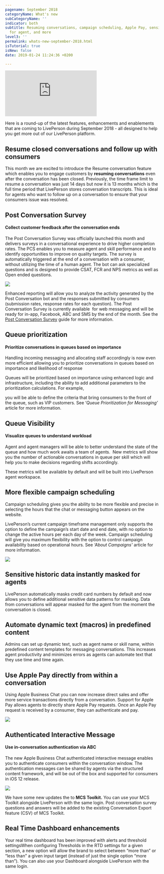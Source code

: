 ```yaml
---
pagename: September 2018
categoryName: What's new
subCategoryName: ''
indicator: both
subtitle: Resuming conversations, campaign scheduling, Apple Pay, sensitive data masking
  for agent, and more
level3: ''
permalink: whats-new-september-2018.html
isTutorial: true
isNew: false
date: 2019-01-24 11:24:36 +0200

---
```


<iframe src="https://player.vimeo.com/video/289680582" frameborder="0" webkitallowfullscreen mozallowfullscreen allowfullscreen></iframe>

Here is a round-up of the latest features, enhancements and enablements that are coming to LivePerson during September 2018 - all designed to help you get more out of our LivePerson platform.

## Resume closed conversations and follow up with consumers

This month we are excited to introduce the Resume conversation feature which enables you to engage customers by **resuming conversations** even after the conversation has been closed. Previously, the time frame limit to resume a conversation was just 14 days but now it is 13 months which is the full time period that LivePerson stores conversation transcripts. This is ideal for agents who want to follow up on a conversation to ensure that your consumers issue was resolved.

## Post Conversation Survey

#### Collect customer feedback after the conversation ends

The Post Conversation Survey was officially launched this month and delivers surveys in a conversational experience to drive higher completion rates. The PCS enables you to measure agent and skill performance and to identify opportunities to improve on quality targets. The survey is automatically triggered at the end of a conversation with a consumer, without utilizing the time of a human agent. The bot can ask specialized questions and is designed to provide CSAT, FCR and NPS metrics as well as Open ended questions.

![](/img/sept-newsletter-1.gif)

Enhanced reporting will allow you to analyze the activity generated by the Post Conversation bot and the responses submitted by consumers (submission rates, response rates for each question). The Post Conversation Survey is currently available  for web messaging and will be ready for in-app, Facebook, ABC and SMS by the end of the month. See the [Post Conversation Survey]() guide for more information.

## Queue prioritization

#### Prioritize conversations in queues based on importance

Handling incoming messaging and allocating staff accordingly is now even more efficient allowing you to prioritize conversations in queues based on importance and likelihood of response

Queues will be prioritized based on importance using enhanced logic and infrastructure, including the ability to add additional parameters to the prioritization calculations. For example,

you will be able to define the criteria that bring consumers to the front of the queue, such as VIP customers. See ‘_Queue Prioritization for Messaging’_ article for more information.

## Queue Visibility

#### Visualize queues to understand workload

Agent and agent managers will be able to better understand the state of the queue and how much work awaits a team of agents.  New metrics will show you the number of actionable conversations in queue per skill which will help you to make decisions regarding shifts accordingly.

These metrics will be available by default and will be built into LivePerson agent workspace.

## More flexible campaign scheduling

Campaign scheduling gives you the ability to be more flexible and precise in selecting the hours that the chat or messaging button appears on the website.

LivePerson’s current campaign timeframe management only supports the option to define the campaign’s start date and end date, with no option to change the active hours per each day of the week. Campaign scheduling will give you maximum flexibility with the option to control campaign availability based on operational hours. See _‘About Campaigns'_ article for more information.

![](/img/sept-newsletter-2.png)

## Sensitive historic data instantly masked for agents

LivePerson automatically masks credit card numbers by default and now allows you to define additional sensitive data patterns for masking. Data from conversations will appear masked for the agent from the moment the conversation is closed.

## Automate dynamic text (macros) in predefined content

Admins can set up dynamic text, such as agent name or skill name, within predefined content templates for messaging conversations. This increases agent productivity and minimizes errors as agents can automate text that they use time and time again.

## Use Apple Pay directly from within a conversation

Using Apple Business Chat you can now increase direct sales and offer more service transactions directly from a conversation. Support for Apple Pay allows agents to directly share Apple Pay requests. Once an Apple Pay request is received by a consumer, they can authenticate and pay.

![](/img/sept-newsletter-3.png)

## Authenticated Interactive Message

#### Use in-conversation authentication via ABC

The new Apple Business Chat authenticated interactive message enables you to authenticate consumers within the conversation window. The authentication messages can be shared by agents via the structured content framework, and will be out of the box and supported for consumers in iOS 12 release.

![](/img/sept-newsletter-5.png)

We have some new updates the to **MCS Toolkit.** You can use your MCS Toolkit alongside LivePerson with the same login. Post conversation survey questions and answers will be added to the existing Conversation Export feature (CSV) of MCS Toolkit.

## Real Time Dashboard enhancements

Your real time dashboard has been improved with alerts and threshold settingsWhen configuring Thresholds in the RTD settings for a given section, a new option will allow the brand to select between “more than” or “less than” a given input target (instead of just the single option “more than”). You can also use your Dashboard alongside LivePerson with the same login.
